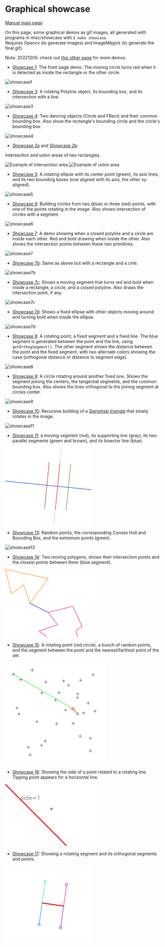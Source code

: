 # Graphical showcase

[Manual main page](homog2d_manual.md)

On this page, some graphical demos as gif images, all generated with programs in misc/showcase with `$ make showcase`
<br>
Requires Opencv (to generate images) and ImageMagick (to generate the final gif).

Note: 20221205: check out [this other page](homog2d_showcase2.md) for more demos.

* [Showcase 1](../misc/showcase/showcase1.cpp): The front page demo.
The moving circle turns red when it is detected as inside the rectangle or the other circle.

![showcase1](showcase/showcase1.gif)


* [Showcase 3](../misc/showcase/showcase3.cpp):
A rotating Polyline object, its bounding box, and its intersection with a line.

![showcase3](showcase/showcase3.gif)


* [Showcase 4](../misc/showcase/showcase4a.cpp):
Two dancing objects (Circle and FRect) and their common bounding box.
Also show the rectangle's bounding circle and the circle's bounding box.

![showcase4](showcase/showcase4a.gif)


* [Showcase 2a](../misc/showcase/showcase2a.cpp) and [Showcase 2b](../misc/showcase/showcase2b.cpp):

Intersection and union areas of two rectangles.

![Example of intersection area](showcase/showcase2a.gif)
![Example of union area](showcase/showcase2b.gif)


* [Showcase 5](../misc/showcase/showcase5.cpp):
A rotating ellipse with its center point (green), its axis lines, and its two bounding boxes (one aligned with its axis, the other xy-aligned).

![showcase5](showcase/showcase5.gif)


* [Showcase 6](../misc/showcase/showcase6.cpp):
Building circles from two (blue) or three (red) points, with one of the points rotating in the image.
Also shows intersection of circles with a segment.

![showcase6](showcase/showcase6.gif)


* [Showcase 7](../misc/showcase/showcase7.cpp):
<a id="sc7"></a>
A demo showing when a closed polyline and a circle are inside each other.
Red and bold drawing when inside the other.
Also shows the intersection points between these two primitives.

![showcase7](showcase/showcase7.gif)

* [Showcase 7b](../misc/showcase/showcase7b.cpp):
<a id="sc7b"></a>
Same as above but with a rectangle and a cirle.

![showcase7b](showcase/showcase7b.gif)


* [Showcase 7c](../misc/showcase/showcase7c.cpp):
<a id="sc7c"></a>
Shows a moving segment that turns red and bold when inside a rectangle, a circle, and a closed polyline.
Also draws the intersection point, if any.

![showcase7c](showcase/showcase7c.gif)


* [Showcase 7d](../misc/showcase/showcase7d.cpp):
<a id="sc7d"></a>
Shows a fixed ellipse with other objects moving around and turning bold when inside the ellipse.

![showcase7d](showcase/showcase7d.gif)


* [Showcase 8](../misc/showcase/showcase8.cpp):
<a name="sc8"></a>
A rotating point, a fixed segment and a fixed line.
The blue segment is generated between the point and the line, using `getOrthogSegment()`.
The other segment shows the distance between the point and the fixed segment, with two alternate colors showing the case (orthogonal distance or distance to segment edge).

![showcase8](showcase/showcase8.gif)


* [Showcase 9](../misc/showcase/showcase9.cpp):
<a name="sc9"></a>
A circle rotating around another fixed one.
Shows the segment joining the centers, the tangential segments, and the common bounding box.
Also shows the lines orthogonal to the joining segment at circles center.

![showcase9](showcase/showcase9.gif)


* [Showcase 10](../misc/showcase/showcase10.cpp):
<a name="sc10"></a>
Recursive building of a
[Sierpiński triangle](https://en.wikipedia.org/wiki/Sierpi%C5%84ski_triangle)
that slowly rotates in the image.

![showcase11](showcase/showcase10.gif)


* [Showcase 11](../misc/showcase/showcase11.cpp):
<a name="sc11"></a>
a moving segment (red), its supporting line (gray), its two parallel segments (green and brown), and its bisector line (blue).

![showcase11](showcase/showcase11.gif)


* [Showcase 13](../misc/showcase/showcase13.cpp):
<a name="sc13"></a>
Random points, the corresponding Convex Hull and Bounding Box, and the extremum points (green).

![showcase13](showcase/showcase13.gif)


* [Showcase 14](../misc/showcase/showcase14.cpp):
<a name="sc14"></a>
Two moving polygons, shows their intersection points and the closest points between them (blue segment).

![showcase14](showcase/showcase14.gif)


* [Showcase 15](../misc/showcase/showcase15.cpp):
<a name="sc15"></a>
A rotating point (red circle), a bunch of random points, and the segment between the point and the nearest/farthest point of the set.

![showcase15](showcase/showcase15.gif)


* [Showcase 16](../misc/showcase/showcase16.cpp):
<a name="sc16"></a>
Showing the side of a point related to a rotating line. Tipping point appears for a horizontal line.

![showcase16](showcase/showcase16.gif)


* [Showcase 17](../misc/showcase/showcase17.cpp):
<a name="sc17"></a>
Showing a rotating segment and its orthogonal segments and points.

![showcase17](showcase/showcase17.gif)
